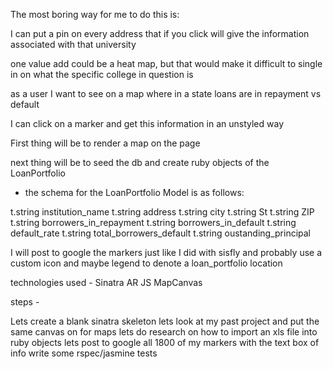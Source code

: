 The most boring way for me to do this is: 

I can put a pin on every address that if you click will give the information associated with that university

one value add could be a heat map, but that would make it difficult to single in on what the specific college in question is

as a user I want to see on a map where in a state loans are in repayment vs default

I can click on a marker and get this information in an unstyled way

First thing will be to render a map on the page

next thing will be to seed the db and create ruby objects of the LoanPortfolio 
- the schema for the LoanPortfolio Model is as follows:


t.string institution_name
t.string address
t.string city
t.string St
t.string ZIP
t.string borrowers_in_repayment
t.string borrowers_in_default
t.string default_rate
t.string total_borrowers_default
t.string oustanding_principal

I will post to google the markers just like I did with sisfly and probably use a custom icon and maybe legend to denote a loan_portfolio location

technologies used - 
Sinatra
AR
JS
MapCanvas



steps - 

Lets create a blank sinatra skeleton
lets look at my past project and put the same canvas on for maps
lets do research on how to import an xls file into ruby objects
lets post to google all 1800 of my markers with the text box of info
write some rspec/jasmine tests





